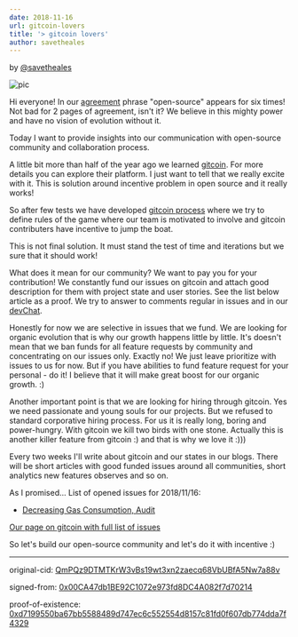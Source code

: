 ```yaml
---
date: 2018-11-16
url: gitcoin-lovers
title: '> gitcoin lovers'
author: savetheales
---
```


by [@savetheales](cyb://0x00CA47db1BE92C1072e973fd8DC4A082f7d70214.eth)

![pic](pic.png)

Hi everyone! In our [agreement](cyb://QmaXfCR86ZL6gRXK8knMoVCzQSFMzwsYcJnT7DE68g5QY2.ipfs) phrase "open-source" appears for six times! Not bad for 2 pages of agreement, isn't it? We believe in this mighty power and have no vision of evolution without it.

Today I want to provide insights into our communication with open-source community and collaboration process.

A little bit more than half of the year ago we learned [gitcoin](https://gitcoin.co/). For more details you can explore their platform. I just want to tell that we really excite with it. This is solution around incentive problem in open source and it really works!

So after few tests we have developed [gitcoin process](https://github.com/cybercongress/congress/tree/master/community) where we try to define rules of the game where our team is motivated to involve and gitcoin contributers have incentive to jump the boat.

This is not final solution. It must stand the test of time and iterations but we sure that it should work!

What does it mean for our community? We want to pay you for your contribution! We constantly fund our issues on gitcoin and attach good description for them with project state and user stories. See the list below article as a proof. We try to answer to comments regular in issues and in our [devChat](https://t.me/fuckgoogle).

Honestly for now we are selective in issues that we fund. We are looking for organic evolution that is why our growth happens little by little. It's doesn't mean that we ban funds for all feature requests by community and concentrating on our issues only. Exactly no! We just leave prioritize with issues to us for now. But if you have abilities to fund feature request for your personal - do it! I believe that it will make great boost for our organic growth. :)

Another important point is that we are looking for hiring through gitcoin. Yes we need passionate and young souls for our projects. But we refused to standard corporative hiring process. For us it is really long, boring and power-hungry. With gitcoin we kill two birds with one stone. Actually this is another killer feature from gitcoin :) and that is why we love it :)))

Every two weeks I'll write about gitcoin and our states in our blogs. There will be short articles with good funded issues around all communities, short analytics new features observes and so on.

As I promised...
List of opened issues for 2018/11/16:
- [Decreasing Gas Consumption, Audit](https://gitcoin.co/issue/cybercongress/chaingear/993/757)

[Our page on gitcoin with full list of issues](https://gitcoin.co/profile/cybercongress)

So let's build our open-source community and let's do it with incentive :)

---
original-cid: [QmPQz9DTMTKrW3vBs19wt3xn2zaecq68VbUBfA5Nw7a88v](cyb://QmPQz9DTMTKrW3vBs19wt3xn2zaecq68VbUBfA5Nw7a88v.ipfs)

signed-from: [0x00CA47db1BE92C1072e973fd8DC4A082f7d70214](cyb://0x00CA47db1BE92C1072e973fd8DC4A082f7d70214eth)

proof-of-existence: [0xd7199550ba67bb5588489d747ec6c552554d8157c81fd0f607db774dda7f4329](cyb://0xd7199550ba67bb5588489d747ec6c552554d8157c81fd0f607db774dda7f4329.eth)

